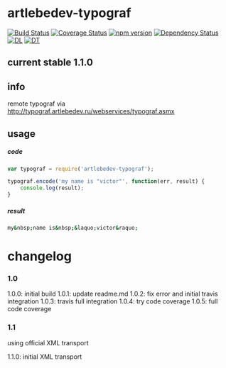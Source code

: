 # artlebedev-typograf

[![Build Status](https://travis-ci.org/spat-ne-hochu/artlebedev-typograf.svg?branch=master)](https://travis-ci.org/spat-ne-hochu/artlebedev-typograf)
[![Coverage Status](https://coveralls.io/repos/spat-ne-hochu/artlebedev-typograf/badge.svg?branch=master&service=github&r=1024)](https://coveralls.io/github/spat-ne-hochu/artlebedev-typograf?branch=master)
[![npm version](https://badge.fury.io/js/node-artlebedev-typograf.svg)](https://badge.fury.io/js/node-artlebedev-typograf)
[![Dependency Status](https://www.versioneye.com/user/projects/566ccc804e049b003b00085c/badge.svg?style=flat)](https://www.versioneye.com/user/projects/566ccc804e049b003b00085c)
[![DL](https://img.shields.io/npm/dm/node-artlebedev-typograf.svg)](https://www.npmjs.com/package/node-artlebedev-typograf)
[![DT](https://img.shields.io/npm/dt/node-artlebedev-typograf.svg)](https://www.npmjs.com/package/node-artlebedev-typograf)

## current stable 1.1.0

## info
remote typograf via <http://typograf.artlebedev.ru/webservices/typograf.asmx>

## usage

##### code

```javascript
var typograf = require('artlebedev-typograf');

typograf.encode('my name is "victor"', function(err, result) {
    console.log(result);
}
```

##### result

```bash
my&nbsp;name is&nbsp;&laquo;victor&raquo;
```

# changelog
### 1.0
1.0.0: initial build
1.0.1: update readme.md
1.0.2: fix error and initial travis integration
1.0.3: travis full integration
1.0.4: try code coverage
1.0.5: full code coverage

### 1.1
using official XML transport 

1.1.0: initial XML transport
